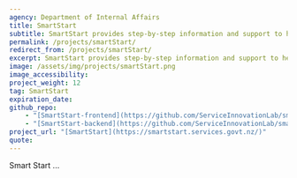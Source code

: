 ```yaml
---
agency: Department of Internal Affairs
title: SmartStart
subtitle: SmartStart provides step-by-step information and support to help you access the right services for you and your baby.
permalink: /projects/smartStart/
redirect_from: /projects/smartStart/
excerpt: SmartStart provides step-by-step information and support to help you access the right services for you and your baby.
image: /assets/img/projects/smartStart.png
image_accessibility: 
project_weight: 12
tag: SmartStart
expiration_date:
github_repo:
    - "[SmartStart-frontend](https://github.com/ServiceInnovationLab/smartstart-frontend)"
    - "[SmartStart-backend](https://github.com/ServiceInnovationLab/smartstart-backend)"
project_url: "[SmartStart](https://smartstart.services.govt.nz/)"
quote:
---
```

Smart Start ...